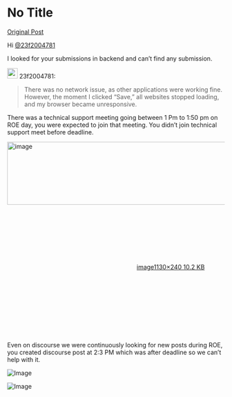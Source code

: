 # No Title

[Original Post](https://discourse.onlinedegree.iitm.ac.in/t/168832/83)

<p>Hi <a class="mention" href="/u/23f2004781">@23f2004781</a></p>
<p>I looked for your submissions in backend and can’t find any submission.</p>
<aside class="quote group-ds-students" data-username="23f2004781" data-post="82" data-topic="168832">
<div class="title">
<div class="quote-controls"></div>
<img alt="" width="24" height="24" src="https://dub1.discourse-cdn.com/flex013/user_avatar/discourse.onlinedegree.iitm.ac.in/23f2004781/48/66808_2.png" class="avatar"> 23f2004781:</div>
<blockquote>
<p>There was no network issue, as other applications were working fine. However, the moment I clicked “Save,” all websites stopped loading, and my browser became unresponsive.</p>
</blockquote>
</aside>
<p>There was a technical support meeting going between 1 Pm to 1:50 pm on ROE day, you were expected to join that meeting. You didn’t join technical support meet before deadline.</p>
<p><div class="lightbox-wrapper"><a class="lightbox" href="https://europe1.discourse-cdn.com/flex013/uploads/iitm/original/3X/c/c/ccfb997e8fdbdab7596c4f36e6a0457f515a7cc8.png" data-download-href="/uploads/short-url/tfms7DXNnn3vL3RC3epq455Wtio.png?dl=1" title="image" rel="noopener nofollow ugc"><img src="https://europe1.discourse-cdn.com/flex013/uploads/iitm/original/3X/c/c/ccfb997e8fdbdab7596c4f36e6a0457f515a7cc8.png" alt="image" data-base62-sha1="tfms7DXNnn3vL3RC3epq455Wtio" width="690" height="146" data-dominant-color="13363E"><div class="meta"><svg class="fa d-icon d-icon-far-image svg-icon" aria-hidden="true"><use href="#far-image"></use></svg><span class="filename">image</span><span class="informations">1130×240 10.2 KB</span><svg class="fa d-icon d-icon-discourse-expand svg-icon" aria-hidden="true"><use href="#discourse-expand"></use></svg></div></a></div></p>
<p>Even on discourse we were continuously looking for new posts during ROE, you created discourse post at 2:3 PM which was after deadline so we can’t help with it.</p>

![Image](https://europe1.discourse-cdn.com/flex013/uploads/iitm/original/3X/c/c/ccfb997e8fdbdab7596c4f36e6a0457f515a7cc8.png)

![Image](https://dub1.discourse-cdn.com/flex013/user_avatar/discourse.onlinedegree.iitm.ac.in/23f2004781/48/66808_2.png)